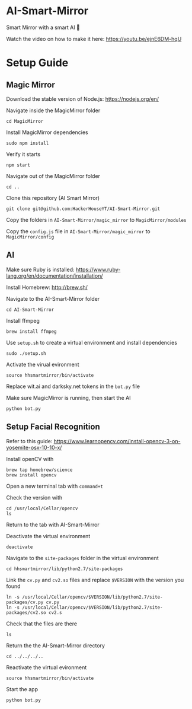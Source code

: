 # AI-Smart-Mirror
Smart Mirror with a smart AI 🤖

Watch the video on how to make it here:
https://youtu.be/ejnE6DM-hqU

# Setup Guide

## Magic Mirror
Download the stable version of Node.js: 
https://nodejs.org/en/

<!-- Clone the latest MagicMirror code from:
https://github.com/MichMich/MagicMirror -->

Navigate inside the MagicMirror folder
```shell
cd MagicMirror
```

Install MagicMirror dependencies
```shell
sudo npm install
```
 
Verify it starts
```shell
npm start
```
 
Navigate out of the MagicMirror folder
```shell
cd ..
```
 
Clone this repository (AI Smart Mirror)
```shell
git clone git@github.com:HackerHouseYT/AI-Smart-Mirror.git
```

Copy the folders in `AI-Smart-Mirror/magic_mirror` to `MagicMirror/modules`

Copy the `config.js` file in `AI-Smart-Mirror/magic_mirror` to `MagicMirror/config`
 
## AI
 
Make sure Ruby is installed: https://www.ruby-lang.org/en/documentation/installation/
 
Install Homebrew: http://brew.sh/
 
Navigate to the AI-Smart-Mirror folder
```shell
cd AI-Smart-Mirror
```

Install ffmpeg
```
brew install ffmpeg
```

Use `setup.sh` to create a virtual environment and install dependencies
```shell
sudo ./setup.sh
```

Activate the virual evironment
```shell
source hhsmartmirror/bin/activate
```

Replace wit.ai and darksky.net tokens in the `bot.py` file

Make sure MagicMirror is running, then start the AI
```shell
python bot.py
```

## Setup Facial Recognition
Refer to this guide: https://www.learnopencv.com/install-opencv-3-on-yosemite-osx-10-10-x/

Install openCV with 
```shell
brew tap homebrew/science
brew install opencv
```

Open a new terminal tab with `command+t`

Check the version with
```shell
cd /usr/local/Cellar/opencv
ls
```
Return to the tab with AI-Smart-Mirror

Deactivate the virtual environment
```shell
deactivate
```

Navigate to the `site-packages` folder in the virtual environment
```shell
cd hhsmartmirror/lib/python2.7/site-packages
```

Link the `cv.py` and `cv2.so` files and replace `$VERSION` with the version you found
```shell
ln -s /usr/local/Cellar/opencv/$VERSION/lib/python2.7/site-packages/cv.py cv.py
ln -s /usr/local/Cellar/opencv/$VERSION/lib/python2.7/site-packages/cv2.so cv2.s
```

Check that the files are there
```shell
ls
```
Return the the AI-Smart-Mirror directory
```shell
cd ../../../..
```

Reactivate the virtual evironment
```shell
source hhsmartmirror/bin/activate
```

Start the app
```shell
python bot.py
```
 
